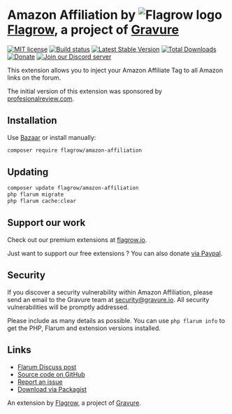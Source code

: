 # Amazon Affiliation by ![Flagrow logo](https://avatars0.githubusercontent.com/u/16413865?v=3&s=20) [Flagrow](https://discuss.flarum.org/d/1832-flagrow-extension-developer-group), a project of [Gravure](https://gravure.io/)

[![MIT license](https://img.shields.io/badge/license-MIT-blue.svg)](https://github.com/flagrow/amazon-affiliation/blob/master/LICENSE.md) [![Build status](https://travis-ci.org/flagrow/amazon-affiliation.svg?branch=master)](https://travis-ci.org/flagrow/amazon-affiliation) [![Latest Stable Version](https://img.shields.io/packagist/v/flagrow/amazon-affiliation.svg)](https://packagist.org/packages/flagrow/amazon-affiliation) [![Total Downloads](https://img.shields.io/packagist/dt/flagrow/amazon-affiliation.svg)](https://packagist.org/packages/flagrow/amazon-affiliation) [![Donate](https://img.shields.io/badge/paypal-support-yellow.svg)](https://www.paypal.me/gravure) [![Join our Discord server](https://discordapp.com/api/guilds/240489109041315840/embed.png)](https://flagrow.io/join-discord)

This extension allows you to inject your Amazon Affiliate Tag to all Amazon links on the forum.

The initial version of this extension was sponsored by [profesionalreview.com](https://www.profesionalreview.com/).

## Installation

Use [Bazaar](https://discuss.flarum.org/d/5151-flagrow-bazaar-the-extension-marketplace) or install manually:

```bash
composer require flagrow/amazon-affiliation
```

## Updating

```bash
composer update flagrow/amazon-affiliation
php flarum migrate
php flarum cache:clear
```

## Support our work

Check out our premium extensions at [flagrow.io](https://flagrow.io/).

Just want to support our free extensions ? You can also donate [via Paypal](https://www.paypal.me/gravure).

## Security

If you discover a security vulnerability within Amazon Affiliation, please send an email to the Gravure team at security@gravure.io. All security vulnerabilities will be promptly addressed.

Please include as many details as possible. You can use `php flarum info` to get the PHP, Flarum and extension versions installed.

## Links

- [Flarum Discuss post](#)
- [Source code on GitHub](https://github.com/flagrow/amazon-affiliation)
- [Report an issue](https://github.com/flagrow/amazon-affiliation/issues)
- [Download via Packagist](https://packagist.org/packages/flagrow/amazon-affiliation)

An extension by [Flagrow](https://flagrow.io/), a project of [Gravure](https://gravure.io/).
